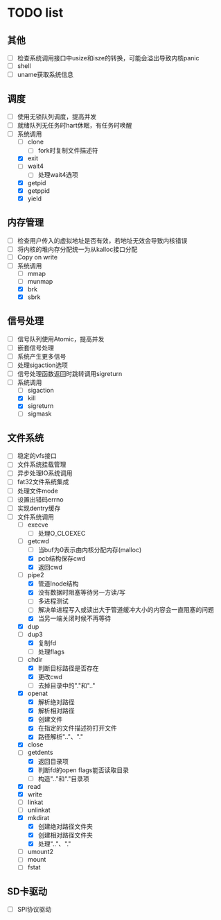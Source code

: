 # TODO list

## 其他
- [ ] 检查系统调用接口中usize和isze的转换，可能会溢出导致内核panic
- [ ] shell
- [ ] uname获取系统信息

## 调度
- [ ] 使用无锁队列调度，提高并发
- [ ] 就绪队列无任务时hart休眠，有任务时唤醒
- [ ] 系统调用
  - [ ] clone
    - [ ] fork时复制文件描述符
  - [x] exit
  - [ ] wait4
    - [ ] 处理wait4选项
  - [x] getpid
  - [x] getppid
  - [x] yield

## 内存管理
- [ ] 检查用户传入的虚拟地址是否有效，若地址无效会导致内核错误
- [ ] 将内核的堆内存分配统一为从kalloc接口分配
- [ ] Copy on write
- [ ] 系统调用
  - [ ] mmap
  - [ ] munmap
  - [x] brk
  - [x] sbrk

## 信号处理
- [ ] 信号队列使用Atomic，提高并发
- [ ] 嵌套信号处理
- [ ] 系统产生更多信号
- [ ] 处理sigaction选项
- [ ] 信号处理函数返回时跳转调用sigreturn
- [ ] 系统调用
  - [ ] sigaction
  - [x] kill
  - [x] sigreturn
  - [ ] sigmask

## 文件系统
- [ ] 稳定的vfs接口
- [ ] 文件系统挂载管理
- [ ] 异步处理IO系统调用
- [ ] fat32文件系统集成
- [ ] 处理文件mode
- [ ] 设置出错码errno
- [ ] 实现dentry缓存
- [ ] 文件系统调用
  - [ ] execve
    - [ ] 处理O_CLOEXEC
  - [ ] getcwd
    - [ ] 当buf为0表示由内核分配内存(malloc)
    - [x] pcb结构保存cwd
    - [x] 返回cwd
  - [ ] pipe2
    - [x] 管道Inode结构
    - [x] 没有数据时阻塞等待另一方读/写
    - [ ] 多进程测试
    - [ ] 解决单进程写入或读出大于管道缓冲大小的内容会一直阻塞的问题
    - [x] 当另一端关闭时候不再等待
  - [x] dup 
  - [ ] dup3
    - [x] 复制fd
    - [ ] 处理flags
  - [ ] chdir
    - [x] 判断目标路径是否存在
    - [x] 更改cwd
    - [ ] 去掉目录中的"."和".."
  - [x] openat
    - [x] 解析绝对路径
    - [x] 解析相对路径
    - [x] 创建文件
    - [x] 在指定的文件描述符打开文件
    - [x] 路径解析".."、"."
  - [x] close
  - [ ] getdents
    - [x] 返回目录项
    - [x] 判断fd的open flags能否读取目录
    - [ ] 构造".."和"."目录项
  - [x] read
  - [x] write
  - [ ] linkat 
  - [ ] unlinkat
  - [x] mkdirat 
    - [x] 创建绝对路径文件夹
    - [x] 创建相对路径文件夹
    - [x] 处理".."、"."
  - [ ] umount2
  - [ ] mount
  - [ ] fstat 

## SD卡驱动
- [ ] SPI协议驱动